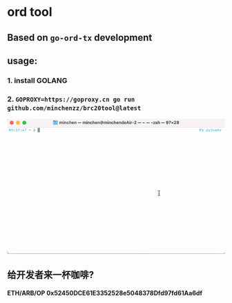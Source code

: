 # ord tool


## Based on `go-ord-tx` development


## usage: 

### 1. install GOLANG

### 2. `GOPROXY=https://goproxy.cn go run github.com/minchenzz/brc20tool@latest`


![](./ord.gif)

## 给开发者来一杯咖啡?

#### ETH/ARB/OP 0x52450DCE61E3352528e5048378Dfd97fd61Aa6df